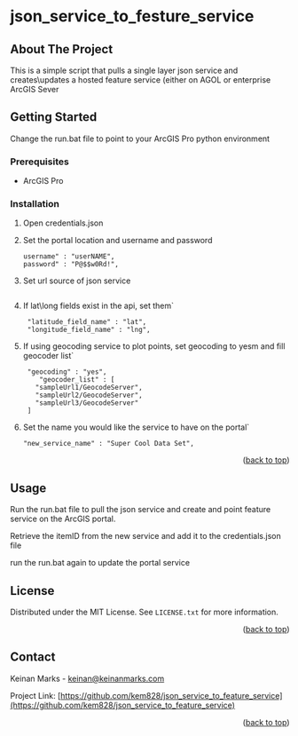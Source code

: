 # json_service_to_festure_service
<div id="top"></div>




<!-- ABOUT THE PROJECT -->
## About The Project


This is a simple script that pulls a single layer json service and creates\updates a hosted feature service
 (either on AGOL or enterprise ArcGIS Sever




<!-- GETTING STARTED -->
## Getting Started

Change the run.bat file to point to your ArcGIS Pro python environment

### Prerequisites


* ArcGIS Pro


### Installation

1. Open credentials.json
2. Set the portal location and username and password
   ```"arcgis_portal" : "https://www.arcgis.com",
   username" : "userNAME",
   password" : "P@$$w0Rd!",
   ```
3. Set url source of json service
   ```"json_source" : "https://theres.data.here.org/api/losangeles/business",
   
   ```
4. If lat\long fields exist in the api, set them`
   ```
    "latitude_field_name" : "lat",
    "longitude_field_name" : "lng",
   ```

5. If using geocoding service to plot points, set geocoding to yesm and fill geocoder list`
   ```
    "geocoding" : "yes",
       "geocoder_list" : [
      "sampleUrl1/GeocodeServer",
      "sampleUrl2/GeocodeServer",
      "sampleUrl3/GeocodeServer"
    ]
   ```
6. Set the name you would like the service to have on the portal`
   ```
   "new_service_name" : "Super Cool Data Set",
   ```


<p align="right">(<a href="#top">back to top</a>)</p>



<!-- USAGE EXAMPLES -->
## Usage

Run the run.bat file to pull the json service and create and point feature service on the ArcGIS portal.

Retrieve the itemID from the new service and add it to the credentials.json file

run the run.bat again to update the portal service





<!-- LICENSE -->
## License

Distributed under the MIT License. See `LICENSE.txt` for more information.

<p align="right">(<a href="#top">back to top</a>)</p>



<!-- CONTACT -->
## Contact

Keinan Marks -  keinan@keinanmarks.com

Project Link: [https://github.com/kem828/json_service_to_feature_service](https://github.com/kem828/json_service_to_feature_service)

<p align="right">(<a href="#top">back to top</a>)</p>


